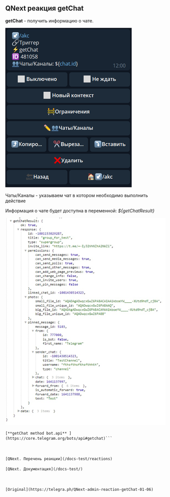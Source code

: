 ## QNext реакция getChat

**getChat** - получить информацию о чате. 

![](./1.png)

Чаты/Каналы - указываем чат в котором необходимо выполнить действие

Информация о чате будет доступна в переменной:
_${getChatResult}_

![](./2.png)
```plain
[**getChat method bot.api** ](https://core.telegram.org/bots/api#getchat)```



[QNext. Перечень реакции](/docs-test/reactions)

[QNext. Документация](/docs-test/)


  
[Original](https://telegra.ph/QNext-admin-reaction-getChat-01-06)